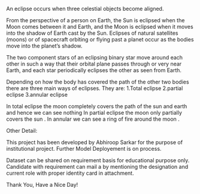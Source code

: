 An eclipse occurs when three celestial objects become aligned.

From the perspective of a person on Earth, the Sun is eclipsed when the Moon comes between it and Earth, and the Moon is eclipsed when it moves into the shadow of Earth cast by the Sun. Eclipses of natural satellites (moons) or of spacecraft orbiting or flying past a planet occur as the bodies move into the planet’s shadow. 

The two component stars of an eclipsing binary star move around each other in such a way that their orbital plane passes through or very near Earth, and each star periodically eclipses the other as seen from Earth.

Depending on how the body has covered the path of the other two bodies there are three main ways of eclipses. 
They are:
1.Total eclipse
2.partial eclipse
3.annular eclipse

In total eclipse the moon completely covers the path of the sun and earth and hence we can see nothing 
In partial eclipse the moon only partially covers the sun .
In annular we  can see a ring of fire around the moon .

Other Detail:

This project has been developed by Abhiroop Sarkar  for the purpose of institutional project. Further Model Deployement is on process.

Dataset can be shared on requirement basis for educational purpose only. Candidate with requirement can mail a by mentioning the designation and current role with proper identity card in attachment.

Thank You, Have a Nice Day!
